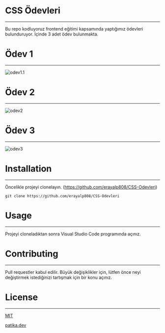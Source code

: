 # CSS Ödevleri
---

Bu repo kodluyoruz frontend eğitimi kapsamında yaptığımız ödevleri bulunduruyor. İçinde 3 adet ödev bulunmakta.

# Ödev 1
---
![odev1.1](https://user-images.githubusercontent.com/110730207/215186813-f112ea91-53a1-4c2a-9393-45a27da72487.png)
# Ödev 2
---
![odev2](https://user-images.githubusercontent.com/110730207/215187454-94e12bcc-cdda-43b1-a02d-faf58786e9c7.png)
# Ödev 3
---
![odev3](https://user-images.githubusercontent.com/110730207/215187626-29c2b0b6-7190-459e-b1f4-07df0de8cffb.png)
# Installation
---
Öncelikle projeyi clonelayın. (https://github.com/erayalp808/CSS-Odevleri)

`git clone https://github.com/erayalp808/CSS-Odevleri`

# Usage
---
Projeyi cloneladıktan sonra Visual Studio Code programında açınız.

# Contributing
---
Pull requestler kabul edilir. Büyük değişiklikler için, lütfen önce neyi değiştirmek istediğinizi tartışmak için bir konu açınız.

# License
---
[MIT](https://choosealicense.com/licenses/mit/)

[patika.dev](https://www.patika.dev/tr)